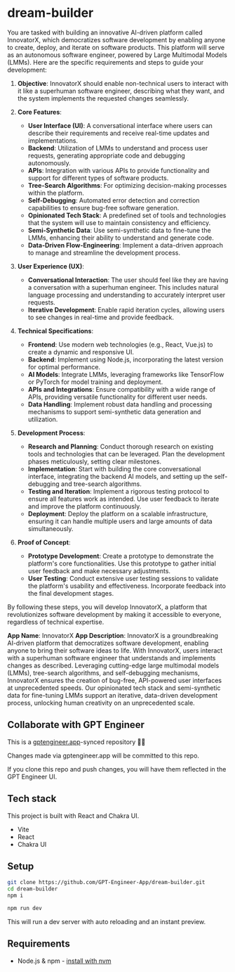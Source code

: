 # dream-builder

You are tasked with building an innovative AI-driven platform called InnovatorX, which democratizes software development by enabling anyone to create, deploy, and iterate on software products. This platform will serve as an autonomous software engineer, powered by Large Multimodal Models (LMMs). Here are the specific requirements and steps to guide your development:

1. **Objective**: InnovatorX should enable non-technical users to interact with it like a superhuman software engineer, describing what they want, and the system implements the requested changes seamlessly.

2. **Core Features**:
   - **User Interface (UI)**: A conversational interface where users can describe their requirements and receive real-time updates and implementations.
   - **Backend**: Utilization of LMMs to understand and process user requests, generating appropriate code and debugging autonomously.
   - **APIs**: Integration with various APIs to provide functionality and support for different types of software products.
   - **Tree-Search Algorithms**: For optimizing decision-making processes within the platform.
   - **Self-Debugging**: Automated error detection and correction capabilities to ensure bug-free software generation.
   - **Opinionated Tech Stack**: A predefined set of tools and technologies that the system will use to maintain consistency and efficiency.
   - **Semi-Synthetic Data**: Use semi-synthetic data to fine-tune the LMMs, enhancing their ability to understand and generate code.
   - **Data-Driven Flow-Engineering**: Implement a data-driven approach to manage and streamline the development process.

3. **User Experience (UX)**:
   - **Conversational Interaction**: The user should feel like they are having a conversation with a superhuman engineer. This includes natural language processing and understanding to accurately interpret user requests.
   - **Iterative Development**: Enable rapid iteration cycles, allowing users to see changes in real-time and provide feedback.

4. **Technical Specifications**:
   - **Frontend**: Use modern web technologies (e.g., React, Vue.js) to create a dynamic and responsive UI.
   - **Backend**: Implement using Node.js, incorporating the latest version for optimal performance.
   - **AI Models**: Integrate LMMs, leveraging frameworks like TensorFlow or PyTorch for model training and deployment.
   - **APIs and Integrations**: Ensure compatibility with a wide range of APIs, providing versatile functionality for different user needs.
   - **Data Handling**: Implement robust data handling and processing mechanisms to support semi-synthetic data generation and utilization.

5. **Development Process**:
   - **Research and Planning**: Conduct thorough research on existing tools and technologies that can be leveraged. Plan the development phases meticulously, setting clear milestones.
   - **Implementation**: Start with building the core conversational interface, integrating the backend AI models, and setting up the self-debugging and tree-search algorithms.
   - **Testing and Iteration**: Implement a rigorous testing protocol to ensure all features work as intended. Use user feedback to iterate and improve the platform continuously.
   - **Deployment**: Deploy the platform on a scalable infrastructure, ensuring it can handle multiple users and large amounts of data simultaneously.

6. **Proof of Concept**:
   - **Prototype Development**: Create a prototype to demonstrate the platform's core functionalities. Use this prototype to gather initial user feedback and make necessary adjustments.
   - **User Testing**: Conduct extensive user testing sessions to validate the platform's usability and effectiveness. Incorporate feedback into the final development stages.

By following these steps, you will develop InnovatorX, a platform that revolutionizes software development by making it accessible to everyone, regardless of technical expertise.

**App Name**: InnovatorX
**App Description**: InnovatorX is a groundbreaking AI-driven platform that democratizes software development, enabling anyone to bring their software ideas to life. With InnovatorX, users interact with a superhuman software engineer that understands and implements changes as described. Leveraging cutting-edge large multimodal models (LMMs), tree-search algorithms, and self-debugging mechanisms, InnovatorX ensures the creation of bug-free, API-powered user interfaces at unprecedented speeds. Our opinionated tech stack and semi-synthetic data for fine-tuning LMMs support an iterative, data-driven development process, unlocking human creativity on an unprecedented scale.


## Collaborate with GPT Engineer

This is a [gptengineer.app](https://gptengineer.app)-synced repository 🌟🤖

Changes made via gptengineer.app will be committed to this repo.

If you clone this repo and push changes, you will have them reflected in the GPT Engineer UI.

## Tech stack

This project is built with React and Chakra UI.

- Vite
- React
- Chakra UI

## Setup

```sh
git clone https://github.com/GPT-Engineer-App/dream-builder.git
cd dream-builder
npm i
```

```sh
npm run dev
```

This will run a dev server with auto reloading and an instant preview.

## Requirements

- Node.js & npm - [install with nvm](https://github.com/nvm-sh/nvm#installing-and-updating)
